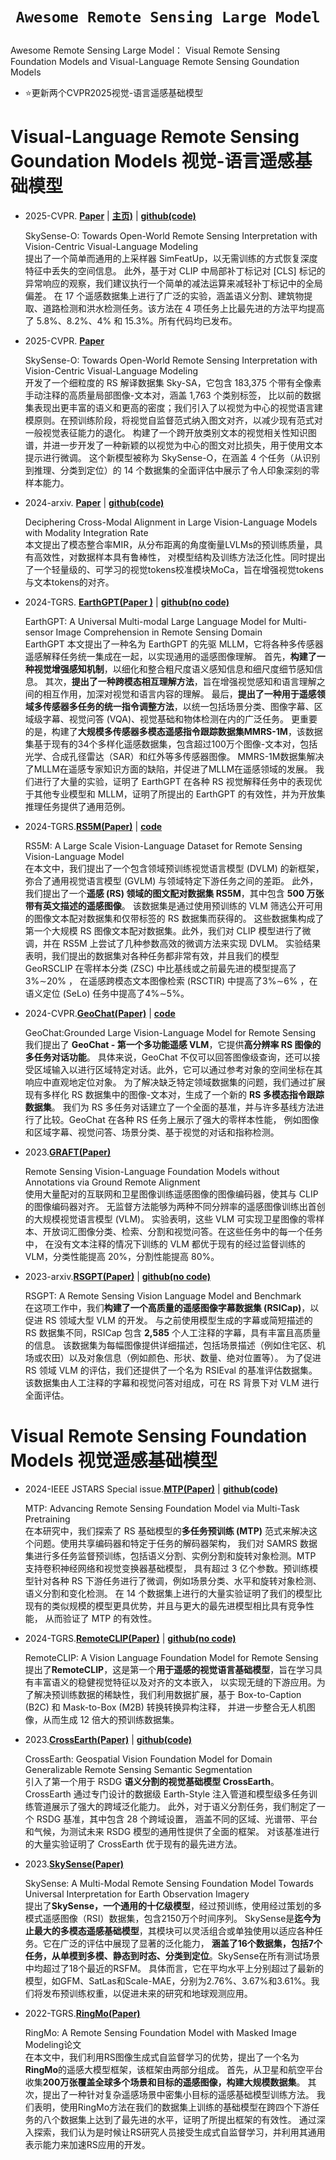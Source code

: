 # <p align=center>`Awesome Remote Sensing Large Model`</p>

Awesome Remote Sensing Large Model：
Visual Remote Sensing Foundation Models and Visual-Language Remote Sensing Goundation Models

- ⭐更新两个CVPR2025视觉-语言遥感基础模型

# Visual-Language Remote Sensing Goundation Models 视觉-语言遥感基础模型

- 2025-CVPR. [**Paper**](http://arxiv.org/abs/2410.01768) | [**主页)**](https://likyoo.github.io/SegEarth-OV/)   | [**github(code)**](https://github.com/likyoo/SegEarth-OV)  

    SkySense-O: Towards Open-World Remote Sensing Interpretation with Vision-Centric Visual-Language Modeling
    </br>提出了一个简单而通用的上采样器 SimFeatUp，以无需训练的方式恢复深度特征中丢失的空间信息。
    此外，基于对 CLIP 中局部补丁标记对 [CLS] 标记的异常响应的观察，我们建议执行一个简单的减法运算来减轻补丁标记中的全局偏差。
    在 17 个遥感数据集上进行了广泛的实验，涵盖语义分割、建筑物提取、道路检测和洪水检测任务。该方法在 4 项任务上比最先进的方法平均提高了 5.8%、8.2%、4% 和 15.3%。所有代码均已发布。

- 2025-CVPR. [**Paper**](https://cvpr.thecvf.com/virtual/2025/poster/33431) 

    SkySense-O: Towards Open-World Remote Sensing Interpretation with Vision-Centric Visual-Language Modeling
    </br>开发了一个细粒度的 RS 解译数据集 Sky-SA，它包含 183,375 个带有全像素手动注释的高质量局部图像-文本对，涵盖 1,763 个类别标签，
    比以前的数据集表现出更丰富的语义和更高的密度；我们引入了以视觉为中心的视觉语言建模原则。在预训练阶段，将视觉自监督范式纳入图文对齐，以减少现有范式对一般视觉表征能力的退化。
    构建了一个跨开放类别文本的视觉相关性知识图谱，并进一步开发了一种新颖的以视觉为中心的图文对比损失，用于使用文本提示进行微调。
    这个新模型被称为 SkySense-O，在涵盖 4 个任务（从识别到推理、分类到定位）的 14 个数据集的全面评估中展示了令人印象深刻的零样本能力。

- 2024-arxiv. [**Paper**](https://arxiv.org/abs/2410.07167) | [**github(code)**](https://github.com/shikiw/Modality-Integration-Rate) 

    Deciphering Cross-Modal Alignment in Large Vision-Language Models with Modality Integration Rate
    </br>本文提出了模态整合率MIR，从分布距离的角度衡量LVLMs的预训练质量，具有高效性，对数据样本具有鲁棒性，
    对模型结构及训练方法泛化性。同时提出了一个轻量级的、可学习的视觉tokens校准模块MoCa，旨在增强视觉tokens与文本tokens的对齐。

- 2024-TGRS. [**EarthGPT(Paper )**](https://ieeexplore.ieee.org/document/10547418) | [**github(no code)**](https://github.com/wivizhang/EarthGPT) 

    EarthGPT: A Universal Multi-modal Large Language Model for Multi-sensor Image Comprehension in Remote Sensing Domain
    </br>EarthGPT 本文提出了一种名为 EarthGPT 的先驱 MLLM，它将各种多传感器遥感解释任务统一集成在一起，以实现通用的遥感图像理解。
    首先，**构建了一种视觉增强感知机制**，以细化和整合粗尺度语义感知信息和细尺度细节感知信息。
    其次，**提出了一种跨模态相互理解方法**，旨在增强视觉感知和语言理解之间的相互作用，加深对视觉和语言内容的理解。
    最后，**提出了一种用于遥感领域多传感器多任务的统一指令调整方法**，以统一包括场景分类、图像字幕、区域级字幕、视觉问答 (VQA)、视觉基础和物体检测在内的广泛任务。
    更重要的是，构建了**大规模多传感器多模态遥感指令跟踪数据集MMRS-1M**，该数据集基于现有的34个多样化遥感数据集，包含超过100万个图像-文本对，包括光学、合成孔径雷达（SAR）和红外等多传感器图像。
    MMRS-1M数据集解决了MLLM在遥感专家知识方面的缺陷，并促进了MLLM在遥感领域的发展。 
    我们进行了大量的实验，证明了 EarthGPT 在各种 RS 视觉解释任务中的表现优于其他专业模型和 MLLM，证明了所提出的 EarthGPT 的有效性，并为开放集推理任务提供了通用范例。

- 2024-TGRS.[**RS5M(Paper)**](https://ieeexplore.ieee.org/document/10679571) | [**code**](https://github.com/om-ai-lab/RS5M) 
    
    RS5M: A Large Scale Vision-Language Dataset for Remote Sensing Vision-Language Model
    </br>在本文中，我们提出了一个包含领域预训练视觉语言模型 (DVLM) 的新框架，弥合了通用视觉语言模型 (GVLM) 与领域特定下游任务之间的差距。
    此外，我们提出了一个**遥感 (RS) 领域的图文配对数据集 RS5M**，其中包含 **500 万张带有英文描述的遥感图像**。
    该数据集是通过使用预训练的 VLM 筛选公开可用的图像文本配对数据集和仅带标签的 RS 数据集而获得的。
    这些数据集构成了第一个大规模 RS 图像文本配对数据集。此外，我们对 CLIP 模型进行了微调，并在 RS5M 上尝试了几种参数高效的微调方法来实现 DVLM。
    实验结果表明，我们提出的数据集对各种任务都非常有效，并且我们的模型 GeoRSCLIP 在零样本分类 (ZSC) 中比基线或之前最先进的模型提高了 3%∼20% ，
    在遥感跨模态文本图像检索 (RSCTIR) 中提高了3%∼6% ，在语义定位 (SeLo) 任务中提高了4%∼5%。

- 2024-CVPR.[**GeoChat(Paper)**](https://arxiv.org/abs/2311.15826) | [**code**](https://github.com/mbzuai-oryx/geochat) 
      
    GeoChat:Grounded Large Vision-Language Model for Remote Sensing
    </br>我们提出了 **GeoChat - 第一个多功能遥感 VLM**，它提供**高分辨率 RS 图像的多任务对话功能**。
    具体来说，GeoChat 不仅可以回答图像级查询，还可以接受区域输入以进行区域特定对话。此外，它可以通过参考对象的空间坐标在其响应中直观地定位对象。
    为了解决缺乏特定领域数据集的问题，我们通过扩展现有多样化 RS 数据集中的图像-文本对，生成了一个新的 **RS 多模态指令跟踪数据集**。
    我们为 RS 多任务对话建立了一个全面的基准，并与许多基线方法进行了比较。GeoChat 在各种 RS 任务上展示了强大的零样本性能，
    例如图像和区域字幕、视觉问答、场景分类、基于视觉的对话和指称检测。

- 2023.[**GRAFT(Paper)**](https://arxiv.org/abs/2312.06960) 
      
    Remote Sensing Vision-Language Foundation Models without Annotations via Ground Remote Alignment
    </br>使用大量配对的互联网和卫星图像训练遥感图像的图像编码器，使其与 CLIP 的图像编码器对齐。
    无监督方法能够为两种不同分辨率的遥感图像训练出首创的大规模视觉语言模型 (VLM)。
    实验表明，这些 VLM 可实现卫星图像的零样本、开放词汇图像分类、检索、分割和视觉问答。在这些任务中的每一个任务中，
    在没有文本注释的情况下训练的 VLM 都优于现有的经过监督训练的 VLM，分类性能提高 20%，分割性能提高 80%。

- 2023-arxiv.[**RSGPT(Paper)**](https://arxiv.org/abs/2307.15266) | [**github(no code)**](https://github.com/Lavender105/RSGPT) 
      
    RSGPT: A Remote Sensing Vision Language Model and Benchmark
    </br>在这项工作中，我们**构建了一个高质量的遥感图像字幕数据集 (RSICap)**，以促进 RS 领域大型 VLM 的开发。
    与之前使用模型生成的字幕或简短描述的 RS 数据集不同，RSICap 包含 **2,585** 个人工注释的字幕，具有丰富且高质量的信息。
    该数据集为每幅图像提供详细描述，包括场景描述（例如住宅区、机场或农田）以及对象信息（例如颜色、形状、数量、绝对位置等）。
    为了促进 RS 领域 VLM 的评估，我们还提供了一个名为 RSIEval 的基准评估数据集。 
    该数据集由人工注释的字幕和视觉问答对组成，可在 RS 背景下对 VLM 进行全面评估。

# Visual Remote Sensing Foundation Models  视觉遥感基础模型

- 2024-IEEE JSTARS Special issue.[**MTP(Paper)**](https://arxiv.org/abs/2403.13430) | [**github(code)**](https://github.com/ViTAE-Transformer/MTP)     
    
    MTP: Advancing Remote Sensing Foundation Model via Multi-Task Pretraining
    </br> 在本研究中，我们探索了 RS 基础模型的**多任务预训练 (MTP)** 范式来解决这个问题。使用共享编码器和特定于任务的解码器架构，
    我们对 SAMRS 数据集进行多任务监督预训练，包括语义分割、实例分割和旋转对象检测。MTP 支持卷积神经网络和视觉变换器基础模型，
    具有超过 3 亿个参数。预训练模型针对各种 RS 下游任务进行了微调，例如场景分类、水平和旋转对象检测、语义分割和变化检测。
    在 14 个数据集上进行的大量实验证明了我们的模型比现有的类似规模的模型更具优势，并且与更大的最先进模型相比具有竞争性能，
    从而验证了 MTP 的有效性。

- 2024-TGRS.[**RemoteCLIP(Paper)**](https://arxiv.org/abs/2306.11029) | [**github(no code)**](https://github.com/ChenDelong1999/RemoteCLIP) 
    
    RemoteCLIP: A Vision Language Foundation Model for Remote Sensing
    </br>提出了**RemoteCLIP**，这是第一个**用于遥感的视觉语言基础模型**，旨在学习具有丰富语义的稳健视觉特征以及对齐的文本嵌入，
    以实现无缝的下游应用。为了解决预训练数据的稀缺性，我们利用数据扩展，基于 Box-to-Caption (B2C) 和 Mask-to-Box (M2B) 转换转换异构注释，
    并进一步整合无人机图像，从而生成 12 倍大的预训练数据集。

- 2023.[**CrossEarth(Paper)**](https://arxiv.org/abs/2410.22629v2) | [**github(code)**](https://github.com/Cuzyoung/CrossEarth/)     
    
    CrossEarth: Geospatial Vision Foundation Model for Domain Generalizable Remote Sensing Semantic Segmentation
    </br> 引入了第一个用于 RSDG **语义分割的视觉基础模型 CrossEarth**。
    CrossEarth 通过专门设计的数据级 Earth-Style 注入管道和模型级多任务训练管道展示了强大的跨域泛化能力。
    此外，对于语义分割任务，我们制定了一个 RSDG 基准，其中包含 28 个跨域设置，
    涵盖不同的区域、光谱带、平台和气候，为测试未来 RSDG 模型的通用性提供了全面的框架。
    对该基准进行的大量实验证明了 CrossEarth 优于现有的最先进方法。

- 2023.[**SkySense(Paper)**](https://arxiv.org/pdf/2312.10115)      

    SkySense: A Multi-Modal Remote Sensing Foundation Model Towards Universal Interpretation for Earth Observation Imagery
    </br>提出了**SkySense，一个通用的十亿级模型**，经过预训练，使用经过策划的多模式遥感图像（RSI）数据集，包含2150万个时间序列。
    SkySense是**迄今为止最大的多模态遥感基础模型**，其模块可以灵活组合或单独使用以适应各种任务。它在广泛的评估中展现了显著的泛化能力，
    **涵盖了16个数据集，包括7个任务，从单模到多模、静态到时态、分类到定位**。SkySense在所有测试场景中均超过了18个最近的RSFM。
    具体而言，它在平均水平上分别超过了最新的模型，如GFM、SatLas和Scale-MAE，分别为2.76%、3.67%和3.61%。我们将发布预训练权重，以促进未来的研究和地球观测应用。

- 2022-TGRS.[**RingMo(Paper)**](https://ieeexplore.ieee.org/abstract/document/9844015)      
    
    RingMo: A Remote Sensing Foundation Model with Masked Image Modeling论文
    </br>在本文中，我们利用RS图像生成式自监督学习的优势，提出了一个名为**RingMo**的遥感大模型框架，该框架由两部分组成。
    首先，从卫星和航空平台收集**200万张覆盖全球多个场景和目标的遥感图像，构建大规模数据集**。
    其次，提出了一种针对复杂遥感场景中密集小目标的遥感基础模型训练方法。
    我们表明，使用RingMo方法在我们的数据集上训练的基础模型在跨四个下游任务的八个数据集上达到了最先进的水平，证明了所提出框架的有效性。
    通过深入探索，我们认为是时候让RS研究人员接受生成式自监督学习，并利用其通用表示能力来加速RS应用的开发。
